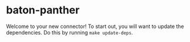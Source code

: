 # baton-panther
Welcome to your new connector! To start out, you will want to update the dependencies.
Do this by running `make update-deps`.